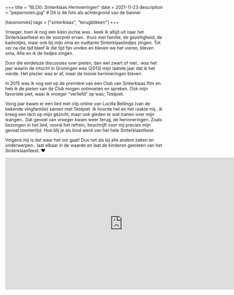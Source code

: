 +++
title = "BLOG: Sinterklaas Herinneringen"
date = 2021-11-23
description = "pepernoten.jpg" # Dit is de foto als achtergrond van de banner

[taxonomies]
tags = ["sinterklaas", "terugblikken"]
+++

Vroeger, toen ik nog een klein jochie was.. keek ik altijd uit naar het Sinterklaasfeest en de voorpret ervan.. thuis met familie; de gezelligheid, de kadootjes, maar ook bij mijn oma en oudtante Sinterklaasliedjes zingen. Tot ver na die tijd bleef ik die tijd fijn vinden en bleven we het vieren, bleven oma, Afie en ik de liedjes zingen.

Door die eindeloze discussies over pieten, dan wel zwart of niet.. was het jaar waarin de intocht in Groningen was (2013) mijn laatste jaar dat ik het vierde. Het plezier was er af, maar de mooie herinneringen bleven.

In 2015 was ik nog wel op de première van een Club van Sinterklaas film en heb ik de pieten van de Club mogen ontmoeten en spreken. Ook mijn favoriete piet, waar ik vroeger “verliefd” op was; Testpiet.

Vorig jaar kwam er een lied met clip online van Lucilla Bellinga (van de bekende vlogfamilie) samen met Testpiet. Ik hoorde het en het raakte mij.. ik kreeg een lach op mijn gezicht, maar ook gleden er wat tranen over mijn wangen.. Dat gevoel van vroeger kwam weer terug, de herinneringen. Zoals bezongen in het lied, vooral het refrein, beschrijft voor mij precies mijn gevoel toentertijd. Hoe blij je als kind werd van het hele Sinterklaasfeest.

Volgens mij is dat waar het om gaat! Dus net als bij alle andere zaken en onderwerpen.. laat elkaar in de waarde en laat de kinderen genieten van het Sinterklaasfeest. ❤

<iframe width="750" height="422" src="https://www.youtube.com/embed/nEpNInueDbc" title="iK KAN NiET WACHTEN 🌙 - Lucilla Bellinga [ OFFiCiAL MUSiC ViDEO]" frameborder="0" allow="accelerometer; autoplay; clipboard-write; encrypted-media; gyroscope; picture-in-picture; web-share" allowfullscreen></iframe>
